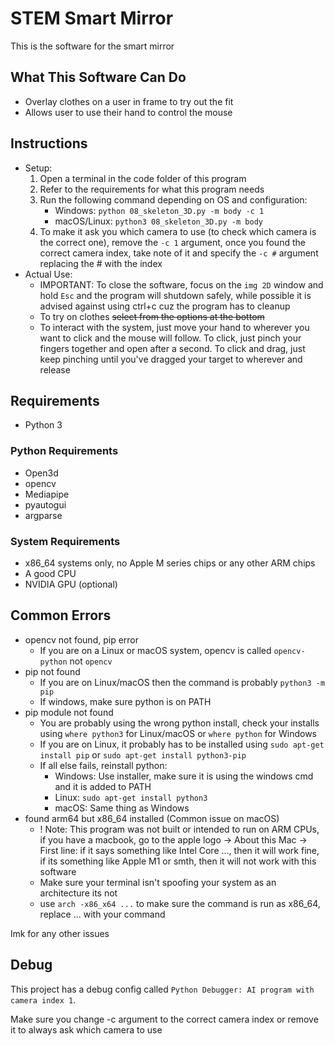 # STEM Smart Mirror
This is the software for the smart mirror
## What This Software Can Do
- Overlay clothes on a user in frame to try out the fit
- Allows user to use their hand to control the mouse
## Instructions
- Setup: 
    1. Open a terminal in the code folder of this program
    2. Refer to the requirements for what this program needs
    3. Run the following command depending on OS and configuration: 
        - Windows: `python 08_skeleton_3D.py -m body -c 1`
        - macOS/Linux: `python3 08_skeleton_3D.py -m body`
    4. To make it ask you which camera to use (to check which camera is the correct one), remove the `-c 1` argument, once you found the correct camera index, take note of it and specify the `-c #` argument replacing the # with the index
- Actual Use:
    - IMPORTANT: To close the software, focus on the `img 2D` window and hold `Esc` and the program will shutdown safely, while possible it is advised against using ctrl+c cuz the program has to cleanup
    - To try on clothes ~~select from the options at the bottom~~
    - To interact with the system, just move your hand to wherever you want to click and the mouse will follow. To click, just pinch your fingers together and open after a second. To click and drag, just keep pinching until you've dragged your target to wherever and release
## Requirements
- Python 3
### Python Requirements
- Open3d
- opencv
- Mediapipe
- pyautogui
- argparse
### System Requirements
- x86_64 systems only, no Apple M series chips or any other ARM chips
- A good CPU
- NVIDIA GPU (optional)
## Common Errors
- opencv not found, pip error
    - If you are on a Linux or macOS system, opencv is called `opencv-python` not `opencv`
- pip not found
    - If you are on Linux/macOS then the command is probably `python3 -m pip `
    - If windows, make sure python is on PATH
- pip module not found
    - You are probably using the wrong python install, check your installs using `where python3` for Linux/macOS or `where python` for Windows
    - If you are on Linux, it probably has to be installed using `sudo apt-get install pip` or `sudo apt-get install python3-pip`
    - If all else fails, reinstall python: 
        - Windows: Use installer, make sure it is using the windows cmd and it is added to PATH
        - Linux: `sudo apt-get install python3`
        - macOS: Same thing as Windows
- found arm64 but x86_64 installed (Common issue on macOS)
    - ! Note: This program was not built or intended to run on ARM CPUs, if you have a macbook, go to the apple logo -> About this Mac -> First line: if it says something like Intel Core ..., then it will work fine, if its something like Apple M1 or smth, then it will not work with this software
    - Make sure your terminal isn't spoofing your system as an architecture its not
    - use `arch -x86_x64 ...` to make sure the command is run as x86_64, replace ... with your command

lmk for any other issues


## Debug
This project has a debug config called `Python Debugger: AI program with camera index 1`. 

Make sure you change -c argument to the correct camera index or remove it to always ask which camera to use
